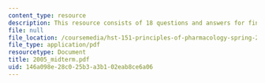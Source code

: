 ```yaml
---
content_type: resource
description: This resource consists of 18 questions and answers for final exam.
file: null
file_location: /coursemedia/hst-151-principles-of-pharmacology-spring-2005/146a098e28c025b3a3b102eab8ce6a06_2005_midterm.pdf
file_type: application/pdf
resourcetype: Document
title: 2005_midterm.pdf
uid: 146a098e-28c0-25b3-a3b1-02eab8ce6a06
---
```

